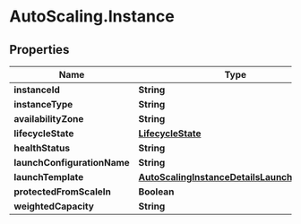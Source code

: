 # AutoScaling.Instance

## Properties

Name | Type | Description | Notes
------------ | ------------- | ------------- | -------------
**instanceId** | **String** |  | 
**instanceType** | **String** |  | [optional] 
**availabilityZone** | **String** |  | 
**lifecycleState** | [**LifecycleState**](LifecycleState.md) |  | 
**healthStatus** | **String** |  | 
**launchConfigurationName** | **String** |  | [optional] 
**launchTemplate** | [**AutoScalingInstanceDetailsLaunchTemplate**](AutoScalingInstanceDetailsLaunchTemplate.md) |  | [optional] 
**protectedFromScaleIn** | **Boolean** |  | 
**weightedCapacity** | **String** |  | [optional] 


